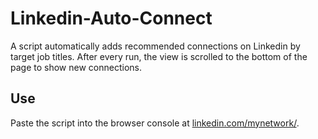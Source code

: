 # Linkedin-Auto-Connect

A script automatically adds recommended connections on Linkedin by target job titles. After every run, the view is scrolled to the bottom of the page to show new connections.

## Use 
Paste the script into the browser console at [linkedin.com/mynetwork/](https://www.linkedin.com/mynetwork/).